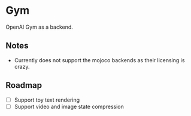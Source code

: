 # Gym

OpenAI Gym as a backend.

## Notes
- Currently does not support the mojoco backends as their licensing is crazy.

## Roadmap
- [ ] Support toy text rendering
- [ ] Support video and image state compression